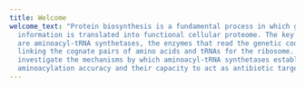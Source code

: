 ```yaml
---
title: Welcome
welcome_text: "Protein biosynthesis is a fundamental process in which genetic
  information is translated into functional cellular proteome. The key players
  are aminoacyl-tRNA synthetases, the enzymes that read the genetic code by
  linking the cognate pairs of amino acids and tRNAs for the ribosome. We
  investigate the mechanisms by which aminoacyl-tRNA synthetases establish high
  aminoacylation accuracy and their capacity to act as antibiotic targets."
---
```

